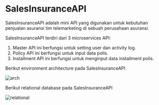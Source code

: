 # **SalesInsuranceAPI**

SalesInsuranceAPI adalah mini API yang digunakan untuk kebutuhan penjualan asuransi tim telemarketing di sebuah perusahaan asuransi.

SalesInsuranceAPI terdiri dari 3 microservices API:
1.	Master
API ini berfungsi untuk setting user dan activity log.
2.	Policy
API ini berfungsi untuk input data polis.
3.	Installment
API ini berfungsi untuk menginput data installment polis.

Berikut environment architecture pada SalesInsuranceAPI

![arch](https://github.com/mwhyrmdhn/SalesInsuranceAPI/assets/43998235/66c5a99c-f42a-42ab-a8ab-8a8c459112f0)




Berikut relational database pada SalesInsuranceAPI

![relational](https://github.com/mwhyrmdhn/SalesInsuranceAPI/assets/43998235/19d689ca-356f-42b5-95e4-49f79d9a8f16)
